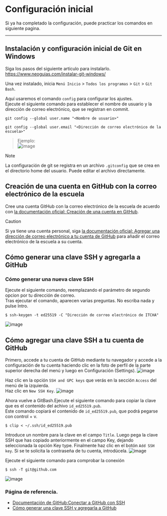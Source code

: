 # Configuración inicial

Si ya ha completado la configuración, puede practicar los comandos en siguiente pagina.<br>
[](https://learngitbranching.js.org/?locale=es_AR)
___

## Instalación y configuración inicial de Git en Windows

Siga los pasos del siguiente artículo para instalarlo.<br>
https://www.neoguias.com/instalar-git-windows/

Una vez instalado, inicia `Menú Inicio` > `Todos los programas` > `Git` > `Git Bash`.

Aquí usaremos el comando `config` para configurar los ajustes. <br>
Ejecute el siguiente comando para establecer el nombre de usuario y la dirección de correo electrónico, que se registran en commit.
```
git config --global user.name "<Nombre de usuario>"
```
```
git config --global user.email "<Dirección de correo electrónico de la escuela>"
```
> Ejemplo:<br>
> ![image](https://github.com/itcha-organization/git-tutorial/assets/83223664/139957ee-cf22-44c2-885c-1cc08785f529)

> [!NOTE]
>  La configuración de git se registra en un archivo `.gitconfig` que se crea en el directorio home del usuario. Puede editar el archivo directamente.

## Creación de una cuenta en GitHub con la correo electrónico de la escuela

Cree una cuenta GitHub con la correo electrónico de la escuela de acuerdo con [la documentación oficial: Creación de una cuenta en GitHub](https://docs.github.com/es/get-started/start-your-journey/creating-an-account-on-github#signing-up-for-a-new-personal-account).

> [!CAUTION]
>  Si ya tiene una cuenta personal, siga [la documentación oficial: Agregar una dirección de correo electrónico a tu cuenta de GitHub](https://docs.github.com/es/account-and-profile/setting-up-and-managing-your-personal-account-on-github/managing-email-preferences/adding-an-email-address-to-your-github-account) para añadir el correo electrónico de la escuela a su cuenta.


## Cómo generar una clave SSH y agregarla a GitHub

### Cómo generar una nueva clave SSH

Ejecute el siguiente comando, reemplazando el parámetro de segundo opcion por tu dirección de correo.<br>
Tras ejecutar el comando, aparecen varias preguntas. No escriba nada y pulse Intro.
```
$ ssh-keygen -t ed25519 -C "Dirección de correo electrónico de ITCHA"
```

![image](https://github.com/itcha-organization/git-tutorial/assets/83223664/e343c7e6-1b6d-4410-b1f5-906d8617fb50)


## Cómo agregar una clave SSH a tu cuenta de GitHub

Primero, accede a tu cuenta de GitHub mediante tu navegador y accede a la configuración de tu cuenta haciendo clic en la foto de perfil de la parte superior derecha del menú y luego en Configuración (Settings).
![image](https://github.com/itcha-organization/git-tutorial/assets/83223664/6c618047-5948-49c7-bfb2-482feba52c99)

Haz clic en la opción `SSH and GPC keys` que verás en la sección `Access` del menú de la izquierda.<br>
Haz clic en `New SSH Key`.
![image](https://github.com/itcha-organization/git-tutorial/assets/83223664/b381e960-bd38-4bbf-822c-4bb75093f2a1)

Ahora vuelve a GitBash.Ejecute el siguiente comando para copiar la clave que es el contenido del achivo `id_ed25519.pub`.<br>
Este comando copiará el contenido de `id_ed25519.pub`, que podrá pegarse con control + v.
```
$ clip < ~/.ssh/id_ed25519.pub
```

Introduce un nombre para la clave en el campo `Title`. Luego pega la clave SSH que has copiado anteriormente en el campo Key, dejando seleccionada la opción Key type.
Finalmente haz clic en el botón `Add SSH key`. Si se te solicita la contraseña de tu cuenta, introdúcela.
![image](https://github.com/itcha-organization/git-tutorial/assets/83223664/499d1602-c212-4718-999d-a4a5da1bc521)

Ejecute el siguiente comando para comprobar la conexión
```
$ ssh -T git@github.com
```
![image](https://github.com/itcha-organization/git-tutorial/assets/83223664/25d3b534-44d2-497b-8689-77f1397882b4)

### Página de referencia.
- [Documentación de GitHub:Conectar a GitHub con SSH](https://docs.github.com/es/authentication/connecting-to-github-with-ssh)
- [Cómo generar una clave SSH y agregarla a GitHub](https://www.neoguias.com/generar-clave-ssh-agregar-github/)
